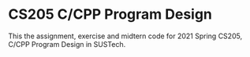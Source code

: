 # CS205 C/CPP Program Design
This the assignment, exercise and midtern code for 2021 Spring CS205, C/CPP Program Design in SUSTech.
